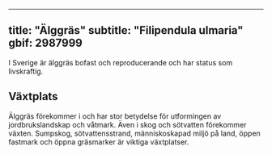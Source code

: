 
---
title: "Älggräs"
subtitle: "Filipendula ulmaria"
gbif: 2987999
---

I Sverige är älggräs bofast och reproducerande och har status som livskraftig.

## Växtplats

Älggräs förekommer i och har stor betydelse för utformingen av jordbrukslandskap och våtmark. Även i skog och sötvatten förekommer växten. Sumpskog, sötvattensstrand, människoskapad miljö på land, öppen fastmark och öppna gräsmarker är viktiga växtplatser.
  